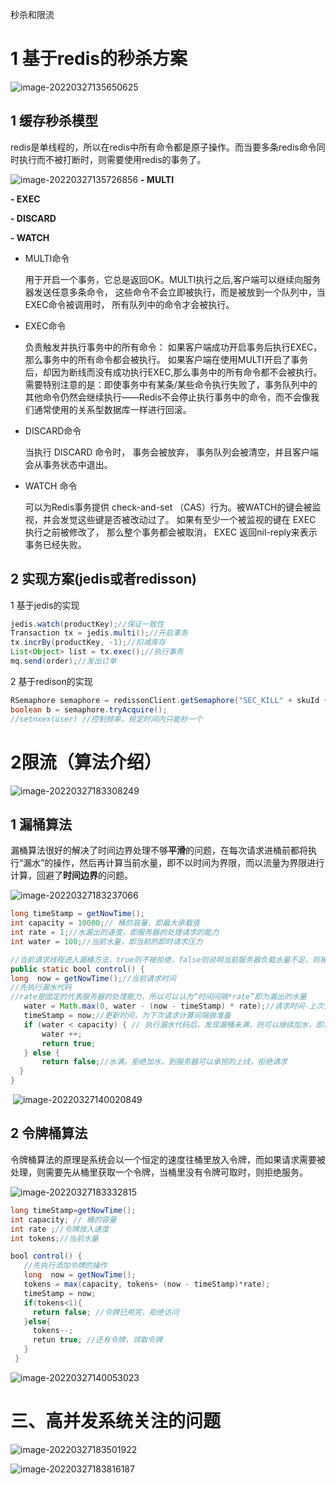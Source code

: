 秒杀和限流

# 1 基于redis的秒杀方案



![image-20220327135650625]( https://chenfl-note.oss-cn-hangzhou.aliyuncs.com/note/%E8%B0%B7%E7%B2%92%E5%AD%A6%E9%99%A2/%E7%A7%92%E6%9D%80/img/202203281415059.png)

 

## 1 缓存秒杀模型

 

  redis是单线程的，所以在redis中所有命令都是原子操作。而当要多条redis命令同时执行而不被打断时，则需要使用redis的事务了。   

 ![image-20220327135726856]( https://chenfl-note.oss-cn-hangzhou.aliyuncs.com/note/%E8%B0%B7%E7%B2%92%E5%AD%A6%E9%99%A2/%E7%A7%92%E6%9D%80/img/202203281415455.png) **- MULTI**   

**- EXEC**   

**- DISCARD**   

**- WATCH**     

- MULTI命令    

  用于开启一个事务，它总是返回OK。MULTI执行之后,客户端可以继续向服务器发送任意多条命令，  这些命令不会立即被执行，而是被放到一个队列中，当 EXEC命令被调用时，  所有队列中的命令才会被执行。     

- EXEC命令   

  负责触发并执行事务中的所有命令：    如果客户端成功开启事务后执行EXEC，那么事务中的所有命令都会被执行。    如果客户端在使用MULTI开启了事务后，却因为断线而没有成功执行EXEC,那么事务中的所有命令都不会被执行。    需要特别注意的是：即使事务中有某条/某些命令执行失败了，事务队列中的其他命令仍然会继续执行——Redis不会停止执行事务中的命令，而不会像我们通常使用的关系型数据库一样进行回滚。     

- DISCARD命令    

  当执行 DISCARD 命令时， 事务会被放弃， 事务队列会被清空，并且客户端会从事务状态中退出。     

- WATCH 命令    

  可以为Redis事务提供 check-and-set （CAS）行为。被WATCH的键会被监视，并会发觉这些键是否被改动过了。  如果有至少一个被监视的键在 EXEC 执行之前被修改了， 那么整个事务都会被取消， EXEC 返回nil-reply来表示事务已经失败。  

## 2 实现方案(jedis或者redisson)

1 基于jedis的实现

```java
jedis.watch(productKey);//保证一致性
Transaction tx = jedis.multi();//开启事务
tx.incrBy(productKey, -1);//扣减库存
List<Object> list = tx.exec();//执行事务
mq.send(order);//发出订单
```



2 基于redison的实现

```java
RSemaphore semaphore = redissonClient.getSemaphore("SEC_KILL" + skuId + "");
boolean b = semaphore.tryAcquire();
//setnxex(user) //控制频率，规定时间内只能秒一个
```



# 2限流（算法介绍）

![image-20220327183308249]( https://chenfl-note.oss-cn-hangzhou.aliyuncs.com/note/%E8%B0%B7%E7%B2%92%E5%AD%A6%E9%99%A2/%E7%A7%92%E6%9D%80/img/202203281415784.png)



## 1 漏桶算法

​	漏桶算法很好的解决了时间边界处理不够**平滑**的问题，在每次请求进桶前都将执行“漏水”的操作，然后再计算当前水量，即不以时间为界限，而以流量为界限进行计算，回避了**时间边界**的问题。

![image-20220327183237066]( https://chenfl-note.oss-cn-hangzhou.aliyuncs.com/note/%E8%B0%B7%E7%B2%92%E5%AD%A6%E9%99%A2/%E7%A7%92%E6%9D%80/img/202203281415141.png)

 ```java
long timeStamp = getNowTime(); 
int capacity = 10000;// 桶的容量，即最大承载值
int rate = 1;//水漏出的速度，即服务器的处理请求的能力
int water = 100;//当前水量，即当前的即时请求压力

//当前请求线程进入漏桶方法，true则不被拒绝，false则说明当前服务器负载水量不足，则被拒绝
public static bool control() {
long  now = getNowTime();//当前请求时间
//先执行漏水代码
//rate是固定的代表服务器的处理能力，所以可以认为“时间间隔*rate”即为漏出的水量
    water = Math.max(0, water - (now - timeStamp) * rate);//请求时间-上次请求时间=时间间隔
    timeStamp = now;//更新时间，为下次请求计算间隔做准备
    if (water < capacity) { // 执行漏水代码后，发现漏桶未满，则可以继续加水，即没有到服务器可以承担的上线
        water ++; 
        return true; 
    } else { 
        return false;//水满，拒绝加水，到服务器可以承担的上线，拒绝请求
   } 
}
 ```

​     ![image-20220327140020849]( https://chenfl-note.oss-cn-hangzhou.aliyuncs.com/note/%E8%B0%B7%E7%B2%92%E5%AD%A6%E9%99%A2/%E7%A7%92%E6%9D%80/img/202203281415925.png)

## 2 令牌桶算法

​	令牌桶算法的原理是系统会以一个恒定的速度往桶里放入令牌，而如果请求需要被处理，则需要先从桶里获取一个令牌，当桶里没有令牌可取时，则拒绝服务。

 

![image-20220327183332815]( https://chenfl-note.oss-cn-hangzhou.aliyuncs.com/note/%E8%B0%B7%E7%B2%92%E5%AD%A6%E9%99%A2/%E7%A7%92%E6%9D%80/img/202203281415857.png)

 

```java
long timeStamp=getNowTime(); 
int capacity; // 桶的容量 
int rate ;//令牌放入速度
int tokens;//当前水量  

bool control() {
   //先执行添加令牌的操作
   long  now = getNowTime();
   tokens = max(capacity, tokens+ (now - timeStamp)*rate); 
   timeStamp = now;  
   if(tokens<1){
     return false; //令牌已用完，拒绝访问
   }else{ 
     tokens--;
     retun true; //还有令牌，领取令牌
   }
 }
```

 ![image-20220327140053023]( https://chenfl-note.oss-cn-hangzhou.aliyuncs.com/note/%E8%B0%B7%E7%B2%92%E5%AD%A6%E9%99%A2/%E7%A7%92%E6%9D%80/img/202203281415512.png)

# 三、高并发系统关注的问题

![image-20220327183501922]( https://chenfl-note.oss-cn-hangzhou.aliyuncs.com/note/%E8%B0%B7%E7%B2%92%E5%AD%A6%E9%99%A2/%E7%A7%92%E6%9D%80/img/202203281415271.png)

![image-20220327183816187]( https://chenfl-note.oss-cn-hangzhou.aliyuncs.com/note/%E8%B0%B7%E7%B2%92%E5%AD%A6%E9%99%A2/%E7%A7%92%E6%9D%80/img/202203281415519.png)